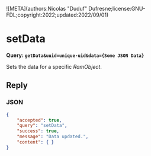 ![META](authors:Nicolas "Duduf" Dufresne;license:GNU-FDL;copyright:2022;updated:2022/09/01)

# setData

**Query: `getData&uuid=unique-uid&data={Some JSON Data}`**

Sets the data for a specific *RamObject*.

## Reply

### JSON

```json
{
    "accepted": true,
    "query": "setData",
    "success": true,
    "message": "Data updated.",
    "content": { }
}
```
